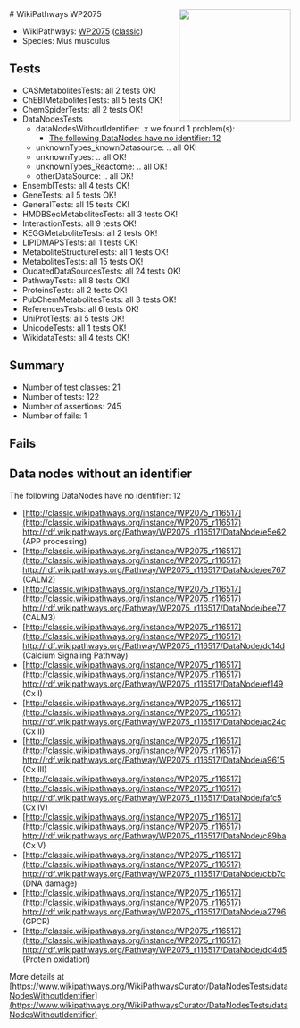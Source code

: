 <img style="float: right; width: 200px" src="https://upload.wikimedia.org/wikipedia/commons/thumb/8/83/Wplogo_with_text_500.png/640px-Wplogo_with_text_500.png" />
# WikiPathways WP2075

* WikiPathways: [WP2075](https://wikipathways.org/pathways/WP2075) ([classic](https://classic.wikipathways.org/instance/WP2075))
* Species: Mus musculus
## Tests
* CASMetabolitesTests: all 2 tests OK!
* ChEBIMetabolitesTests: all 5 tests OK!
* ChemSpiderTests: all 2 tests OK!
* DataNodesTests
    * dataNodesWithoutIdentifier: .x we found 1 problem(s):
        * [The following DataNodes have no identifier: 12](#8792c492)
    * unknownTypes_knownDatasource: .. all OK!
    * unknownTypes: .. all OK!
    * unknownTypes_Reactome: .. all OK!
    * otherDataSource: .. all OK!
* EnsemblTests: all 4 tests OK!
* GeneTests: all 5 tests OK!
* GeneralTests: all 15 tests OK!
* HMDBSecMetabolitesTests: all 3 tests OK!
* InteractionTests: all 9 tests OK!
* KEGGMetaboliteTests: all 2 tests OK!
* LIPIDMAPSTests: all 1 tests OK!
* MetaboliteStructureTests: all 1 tests OK!
* MetabolitesTests: all 15 tests OK!
* OudatedDataSourcesTests: all 24 tests OK!
* PathwayTests: all 8 tests OK!
* ProteinsTests: all 2 tests OK!
* PubChemMetabolitesTests: all 3 tests OK!
* ReferencesTests: all 6 tests OK!
* UniProtTests: all 5 tests OK!
* UnicodeTests: all 1 tests OK!
* WikidataTests: all 4 tests OK!


## Summary

* Number of test classes: 21
* Number of tests: 122
* Number of assertions: 245
* Number of fails: 1

## Fails

<a name="8792c492" />

## Data nodes without an identifier

The following DataNodes have no identifier: 12

* [http://classic.wikipathways.org/instance/WP2075_r116517](http://classic.wikipathways.org/instance/WP2075_r116517) http://rdf.wikipathways.org/Pathway/WP2075_r116517/DataNode/e5e62 (APP processing)
* [http://classic.wikipathways.org/instance/WP2075_r116517](http://classic.wikipathways.org/instance/WP2075_r116517) http://rdf.wikipathways.org/Pathway/WP2075_r116517/DataNode/ee767 (CALM2)
* [http://classic.wikipathways.org/instance/WP2075_r116517](http://classic.wikipathways.org/instance/WP2075_r116517) http://rdf.wikipathways.org/Pathway/WP2075_r116517/DataNode/bee77 (CALM3)
* [http://classic.wikipathways.org/instance/WP2075_r116517](http://classic.wikipathways.org/instance/WP2075_r116517) http://rdf.wikipathways.org/Pathway/WP2075_r116517/DataNode/dc14d (Calcium Signaling Pathway)
* [http://classic.wikipathways.org/instance/WP2075_r116517](http://classic.wikipathways.org/instance/WP2075_r116517) http://rdf.wikipathways.org/Pathway/WP2075_r116517/DataNode/ef149 (Cx I)
* [http://classic.wikipathways.org/instance/WP2075_r116517](http://classic.wikipathways.org/instance/WP2075_r116517) http://rdf.wikipathways.org/Pathway/WP2075_r116517/DataNode/ac24c (Cx II)
* [http://classic.wikipathways.org/instance/WP2075_r116517](http://classic.wikipathways.org/instance/WP2075_r116517) http://rdf.wikipathways.org/Pathway/WP2075_r116517/DataNode/a9615 (Cx III)
* [http://classic.wikipathways.org/instance/WP2075_r116517](http://classic.wikipathways.org/instance/WP2075_r116517) http://rdf.wikipathways.org/Pathway/WP2075_r116517/DataNode/fafc5 (Cx IV)
* [http://classic.wikipathways.org/instance/WP2075_r116517](http://classic.wikipathways.org/instance/WP2075_r116517) http://rdf.wikipathways.org/Pathway/WP2075_r116517/DataNode/c89ba (Cx V)
* [http://classic.wikipathways.org/instance/WP2075_r116517](http://classic.wikipathways.org/instance/WP2075_r116517) http://rdf.wikipathways.org/Pathway/WP2075_r116517/DataNode/cbb7c (DNA damage)
* [http://classic.wikipathways.org/instance/WP2075_r116517](http://classic.wikipathways.org/instance/WP2075_r116517) http://rdf.wikipathways.org/Pathway/WP2075_r116517/DataNode/a2796 (GPCR)
* [http://classic.wikipathways.org/instance/WP2075_r116517](http://classic.wikipathways.org/instance/WP2075_r116517) http://rdf.wikipathways.org/Pathway/WP2075_r116517/DataNode/dd4d5 (Protein oxidation)


More details at [https://www.wikipathways.org/WikiPathwaysCurator/DataNodesTests/dataNodesWithoutIdentifier](https://www.wikipathways.org/WikiPathwaysCurator/DataNodesTests/dataNodesWithoutIdentifier)

